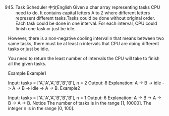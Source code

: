 945. Task Scheduler
中文English
Given a char array representing tasks CPU need to do. It contains capital letters A to Z where different letters represent different tasks.Tasks could be done without original order. Each task could be done in one interval. For each interval, CPU could finish one task or just be idle.

However, there is a non-negative cooling interval n that means between two same tasks, there must be at least n intervals that CPU are doing different tasks or just be idle.

You need to return the least number of intervals the CPU will take to finish all the given tasks.

Example
Example1

Input: tasks = ['A','A','A','B','B','B'], n = 2
Output: 8
Explanation:
A -> B -> idle -> A -> B -> idle -> A -> B.
Example2

Input: tasks = ['A','A','A','B','B','B'], n = 1
Output: 6
Explanation:
A -> B -> A -> B -> A -> B.
Notice
The number of tasks is in the range [1, 10000].
The integer n is in the range [0, 100].

